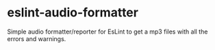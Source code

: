 # eslint-audio-formatter
Simple audio formatter/reporter for EsLint to get a mp3 files with all the errors and warnings.
